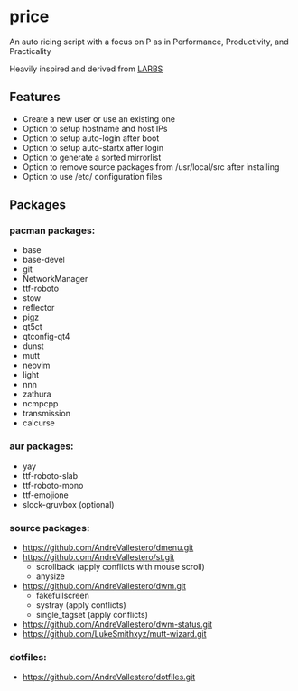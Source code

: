 # price
An auto ricing script with a focus on P as in Performance, Productivity, and Practicality

Heavily inspired and derived from [LARBS](https://github.com/LukeSmithxyz/LARBS)

## Features
* Create a new user or use an existing one
* Option to setup hostname and host IPs
* Option to setup auto-login after boot
* Option to setup auto-startx after login
* Option to generate a sorted mirrorlist
* Option to remove source packages from /usr/local/src after installing
* Option to use /etc/ configuration files

## Packages
### pacman packages:
* base
* base-devel
* git
* NetworkManager
* ttf-roboto
* stow
* reflector
* pigz
* qt5ct
* qtconfig-qt4
* dunst
* mutt
* neovim
* light
* nnn
* zathura
* ncmpcpp
* transmission
* calcurse

### aur packages:
* yay
* ttf-roboto-slab
* ttf-roboto-mono
* ttf-emojione
* slock-gruvbox (optional)

### source packages:
* https://github.com/AndreVallestero/dmenu.git
* https://github.com/AndreVallestero/st.git
    * scrollback (apply conflicts with mouse scroll)
    * anysize
* https://github.com/AndreVallestero/dwm.git
    * fakefullscreen
    * systray (apply conflicts)
    * single_tagset (apply conflicts)
* https://github.com/AndreVallestero/dwm-status.git
* https://github.com/LukeSmithxyz/mutt-wizard.git

### dotfiles:
* https://github.com/AndreVallestero/dotfiles.git
